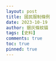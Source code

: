 ```yaml
---
layout: post
title: 國民服制條例
date: 2023-10-19
author: 銀灰條紋貓
tags: [史料]
comments: true
toc: true
pinned: true
---
```

